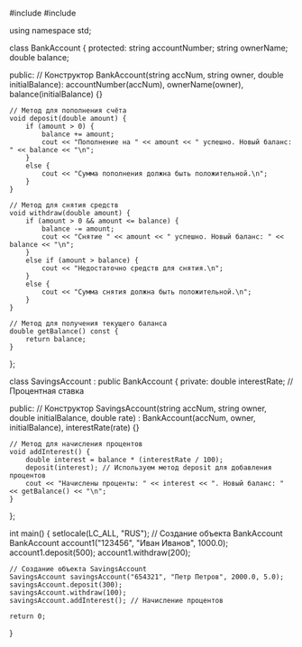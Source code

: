 #include <iostream>
#include <string>

using namespace std;

class BankAccount {
protected:
    string accountNumber;
    string ownerName;
    double balance;

public:
    // Конструктор
    BankAccount(string accNum, string owner, double initialBalance):
        accountNumber(accNum), ownerName(owner), balance(initialBalance) {}

    // Метод для пополнения счёта
    void deposit(double amount) {
        if (amount > 0) {
            balance += amount;
            cout << "Пополнение на " << amount << " успешно. Новый баланс: " << balance << "\n";
        }
        else {
            cout << "Сумма пополнения должна быть положительной.\n";
        }
    }

    // Метод для снятия средств
    void withdraw(double amount) {
        if (amount > 0 && amount <= balance) {
            balance -= amount;
            cout << "Снятие " << amount << " успешно. Новый баланс: " << balance << "\n";
        }
        else if (amount > balance) {
            cout << "Недостаточно средств для снятия.\n";
        }
        else {
            cout << "Сумма снятия должна быть положительной.\n";
        }
    }

    // Метод для получения текущего баланса
    double getBalance() const {
        return balance;
    }
};

class SavingsAccount : public BankAccount {
private:
    double interestRate; // Процентная ставка

public:
    // Конструктор
    SavingsAccount(string accNum, string owner, double initialBalance, double rate)
        : BankAccount(accNum, owner, initialBalance), interestRate(rate) {}

    // Метод для начисления процентов
    void addInterest() {
        double interest = balance * (interestRate / 100);
        deposit(interest); // Используем метод deposit для добавления процентов
        cout << "Начислены проценты: " << interest << ". Новый баланс: " << getBalance() << "\n";
    }
};

int main() {
    setlocale(LC_ALL, "RUS");
    // Создание объекта BankAccount
    BankAccount account1("123456", "Иван Иванов", 1000.0);
    account1.deposit(500);
    account1.withdraw(200);

    // Создание объекта SavingsAccount
    SavingsAccount savingsAccount("654321", "Петр Петров", 2000.0, 5.0);
    savingsAccount.deposit(300);
    savingsAccount.withdraw(100);
    savingsAccount.addInterest(); // Начисление процентов

    return 0;
}
